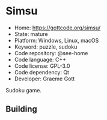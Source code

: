 # Simsu

- Home: https://gottcode.org/simsu/
- State: mature
- Platform: Windows, Linux, macOS
- Keyword: puzzle, sudoku
- Code repository: @see-home
- Code language: C++
- Code license: GPL-3.0
- Code dependency: Qt
- Developer: Graeme Gott

Sudoku game.

## Building
